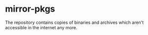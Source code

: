 # mirror-pkgs

The repository contains copies of binaries and archives which aren't accessible in the internet any more.
